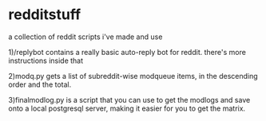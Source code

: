 # redditstuff
a collection of reddit scripts i've made and use

1)/replybot contains a really basic auto-reply bot for reddit. there's more instructions inside that

2)modq.py gets a list of subreddit-wise modqueue items, in the descending order and the total.

3)finalmodlog.py is a script that you can use to get the modlogs and save onto a local postgresql server, making it easier for you to get the matrix. 
